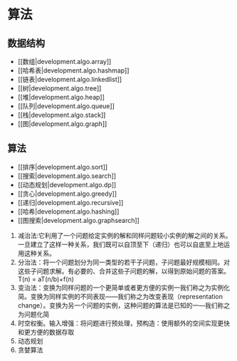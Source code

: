 
# 算法

## 数据结构

- [[数组|development.algo.array]]
- [[哈希表|development.algo.hashmap]]
- [[链表|development.algo.linkedlist]]
- [[树|development.algo.tree]]
- [[堆|development.algo.heap]]
- [[队列|development.algo.queue]]
- [[栈|development.algo.stack]]
- [[图|development.algo.graph]]

## 算法

- [[排序|development.algo.sort]]
- [[搜索|development.algo.search]]
- [[动态规划|development.algo.dp]]
- [[贪心|development.algo.greedy]]
- [[递归|development.algo.recursive]]
- [[哈希|development.algo.hashing]]
- [[图搜索|development.algo.graphsearch]]

1. 减治法:它利用了一个问题给定实例的解和同样问题较小实例的解之间的关系。一旦建立了这样一种关系，我们既可以自顶至下（递归）也可以自底至上地运用这种关系。
2. 分治法：将一个问题划分为同一类型的若干子问题，子问题最好规模相同。对这些子问题求解。有必要的、合并这些子问题的解，以得到原始问题的答案。 T(n) = aT(n/b)+f(n)
3. 变治法：变换为同样问题的一个更简单或者更方便的实例一我们称之为实例化简。变换为同样实例的不同表现——我们称之为改变表现（representation change）。变换为另一个问题的实例，这种问题的算法是已知的一—我们称之为问题化简
4. 时空权衡。输入增强：将问题进行预处理，预构造：使用额外的空间实现更快和更方便的数据存取
5. 动态规划
6. 贪婪算法